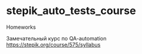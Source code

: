 # stepik_auto_tests_course
Homeworks

Замечательный курс по QA-automation 
https://stepik.org/course/575/syllabus 
